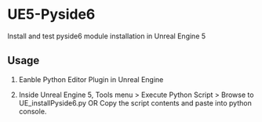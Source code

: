 # UE5-Pyside6
Install and test pyside6 module installation in Unreal Engine 5

## Usage
1. Eanble Python Editor Plugin in Unreal Engine

2. Inside Unreal Engine 5, Tools menu > Execute Python Script > Browse to UE_installPyside6.py
    OR
   Copy the script contents and paste into python console.

